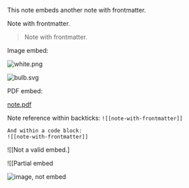 This note embeds another note with frontmatter.

Note with frontmatter.

 > 
 > Note with frontmatter.



Image embed:

![white.png](white.png)

![bulb.svg](bulb.svg)

PDF embed:

[note.pdf](note.pdf)

Note reference within backticks: `![[note-with-frontmatter]]`

````
And within a code block:
![[note-with-frontmatter]]
````

![\[Not a valid embed.\]

![\[Partial embed

![image, not embed](white.png)
